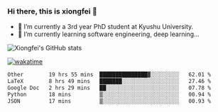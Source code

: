 ### Hi there, this is xiongfei 👋


- 🔭 I’m currently a 3rd year PhD student at Kyushu University.
- 🌱 I’m currently learning software engineering, deep learning...

<!--
**X1on9f31/X1on9f31** is a ✨ _special_ ✨ repository because its `README.md` (this file) appears on your GitHub profile.
Here are some ideas to get you started:
-->

![Xiongfei's GitHub stats](https://github-readme-stats.vercel.app/api?username=X1on9f31)


[![wakatime](https://wakatime.com/badge/user/9e8d5516-d162-43e7-9563-87295d455a71.svg)](https://wakatime.com/@9e8d5516-d162-43e7-9563-87295d455a71)

<!--START_SECTION:waka-->

```txt
Other        19 hrs 55 mins  ███████████████▓░░░░░░░░░   62.01 %
LaTeX        8 hrs 49 mins   ███████░░░░░░░░░░░░░░░░░░   27.46 %
Google Doc   2 hrs 29 mins   ██░░░░░░░░░░░░░░░░░░░░░░░   07.78 %
Python       18 mins         ▒░░░░░░░░░░░░░░░░░░░░░░░░   00.94 %
JSON         17 mins         ▒░░░░░░░░░░░░░░░░░░░░░░░░   00.93 %
```

<!--END_SECTION:waka-->

